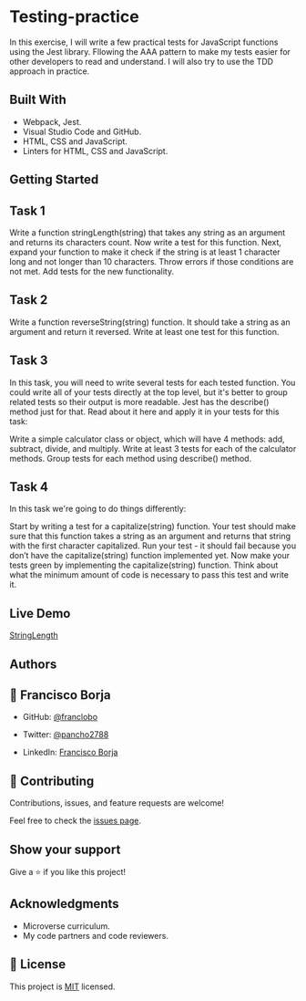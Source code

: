# Testing-practice

In this exercise, I will write a few practical tests for JavaScript functions using the Jest library. Fllowing the AAA pattern to make my tests easier for other developers to read and understand. I will also try to use the TDD approach in practice.

## Built With

- Webpack, Jest.
- Visual Studio Code and GitHub.
- HTML, CSS and JavaScript.
- Linters for HTML, CSS and JavaScript.

## Getting Started

## Task 1
Write a function stringLength(string) that takes any string as an argument and returns its characters count.
Now write a test for this function.
Next, expand your function to make it check if the string is at least 1 character long and not longer than 10 characters. Throw errors if those conditions are not met.
Add tests for the new functionality.
## Task 2
Write a function reverseString(string) function. It should take a string as an argument and return it reversed.
Write at least one test for this function.
## Task 3
In this task, you will need to write several tests for each tested function. You could write all of your tests directly at the top level, but it's better to group related tests so their output is more readable. Jest has the describe() method just for that. Read about it here and apply it in your tests for this task:

Write a simple calculator class or object, which will have 4 methods: add, subtract, divide, and multiply.
Write at least 3 tests for each of the calculator methods.
Group tests for each method using describe() method.
## Task 4
In this task we're going to do things differently:

Start by writing a test for a capitalize(string) function. Your test should make sure that this function takes a string as an argument and returns that string with the first character capitalized.
Run your test - it should fail because you don’t have the capitalize(string) function implemented yet.
Now make your tests green by implementing the capitalize(string) function. Think about what the minimum amount of code is necessary to pass this test and write it.

## Live Demo

[StringLength](#)

## Authors

## 👤 Francisco Borja

- GitHub: [@franclobo](https://github.com/franclobo)

- Twitter: [@pancho2788](https://twitter.com/Pancho2788)

- LinkedIn: [Francisco Borja](https://www.linkedin.com/in/francisco-borja-lobato/)

## 🤝 Contributing

Contributions, issues, and feature requests are welcome!

Feel free to check the [issues page](../../issues/).

## Show your support

Give a ⭐️ if you like this project!

## Acknowledgments

- Microverse curriculum.
- My code partners and code reviewers.

## 📝 License

This project is [MIT](./MIT.md) licensed.